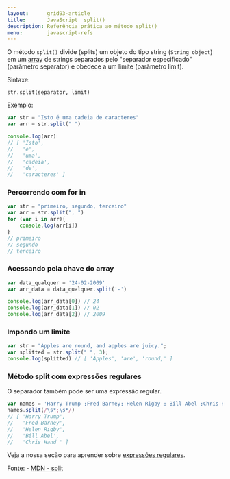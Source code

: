 ```yaml
---
layout:      grid93-article
title:       JavaScript  split()
description: Referência prática ao método split()
menu:        javascript-refs
---
```


O método `split()` divide (splits) um objeto do tipo string (`String object`) em um [array](/javascript/refs/arrays/) 
de strings separados pelo "separador especificado" (parâmetro separator) e obedece a um limite (parâmetro limit).

Sintaxe:

    str.split(separator, limit)

Exemplo:

```javascript
var str = "Isto é uma cadeia de caracteres"
var arr = str.split(" ")

console.log(arr)
// [ 'Isto',
//   'é',
//   'uma',
//   'cadeia',
//   'de',
//   'caracteres' ]
```

### Percorrendo com for in

```javascript
var str = "primeiro, segundo, terceiro"
var arr = str.split(", ")
for (var i in arr){
    console.log(arr[i])
}
// primeiro
// segundo
// terceiro
```

### Acessando pela chave do array

```javascript
var data_qualquer = '24-02-2009' 
var arr_data = data_qualquer.split('-')

console.log(arr_data[0]) // 24
console.log(arr_data[1]) // 02
console.log(arr_data[2]) // 2009
```


### Impondo um limite

```javascript
var str = "Apples are round, and apples are juicy.";
var splitted = str.split(" ", 3);
console.log(splitted) // [ 'Apples', 'are', 'round,' ]
```


### Método split com expressões regulares

O separador também pode ser uma expressão regular.

```javascript
var names = 'Harry Trump ;Fred Barney; Helen Rigby ; Bill Abel ;Chris Hand ';
names.split(/\s*;\s*/)
// [ 'Harry Trump',
//   'Fred Barney',
//   'Helen Rigby',
//   'Bill Abel',
//   'Chris Hand ' ]
```

Veja a nossa seção para aprender sobre [expressões regulares](/regex/).


 
Fonte: - [MDN - split](https://developer.mozilla.org/en-US/docs/Web/JavaScript/Reference/Global_Objects/String/split "link-externo")
